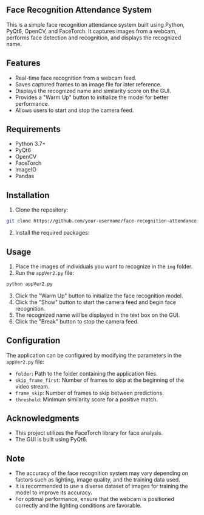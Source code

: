 ## Face Recognition Attendance System

This is a simple face recognition attendance system built using Python, PyQt6, OpenCV, and FaceTorch. It captures images from a webcam, performs face detection and recognition, and displays the recognized name.

## Features

- Real-time face recognition from a webcam feed.
- Saves captured frames to an image file for later reference.
- Displays the recognized name and similarity score on the GUI.
- Provides a "Warm Up" button to initialize the model for better performance.
- Allows users to start and stop the camera feed.

## Requirements

- Python 3.7+
- PyQt6
- OpenCV
- FaceTorch
- ImageIO
- Pandas

## Installation

1. Clone the repository:

```bash
git clone https://github.com/your-username/face-recognition-attendance.git
```

2. Install the required packages:

## Usage

1. Place the images of individuals you want to recognize in the `img` folder.
2. Run the `appVer2.py` file:

```bash
python appVer2.py
```

3. Click the "Warm Up" button to initialize the face recognition model.
4. Click the "Show" button to start the camera feed and begin face recognition.
5. The recognized name will be displayed in the text box on the GUI.
6. Click the "Break" button to stop the camera feed.

## Configuration

The application can be configured by modifying the parameters in the `appVer2.py` file:

- `folder`: Path to the folder containing the application files.
- `skip_frame_first`: Number of frames to skip at the beginning of the video stream.
- `frame_skip`: Number of frames to skip between predictions.
- `threshold`: Minimum similarity score for a positive match.

## Acknowledgments

- This project utilizes the FaceTorch library for face analysis.
- The GUI is built using PyQt6.

## Note

- The accuracy of the face recognition system may vary depending on factors such as lighting, image quality, and the training data used.
- It is recommended to use a diverse dataset of images for training the model to improve its accuracy.
- For optimal performance, ensure that the webcam is positioned correctly and the lighting conditions are favorable. 
